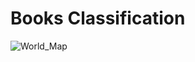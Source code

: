# Books Classification
![World_Map](https://user-images.githubusercontent.com/68058186/151677401-4d97c1bf-c874-4222-bd21-24ae774623d1.PNG)

